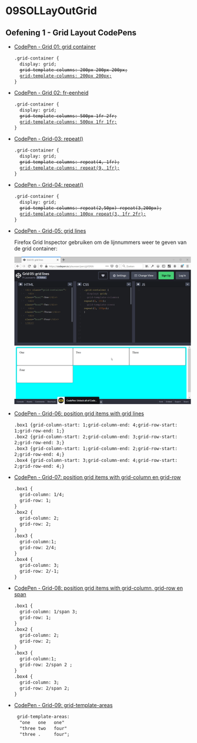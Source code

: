 # 09SOLLayOutGrid

## Oefening 1 - Grid Layout CodePens

- [CodePen - Grid 01: grid container](https://codepen.io/plauwaer/pen/KOvGYq)
  <pre><code>.grid-container {
    display: grid;
    <del>grid-template-columns: 200px 200px 200px;</del>
    <ins>grid-template-columns: 200px 200px;</ins>
  }</code></pre>

- [CodePen - Grid 02: fr-eenheid](https://codepen.io/plauwaer/pen/ymzzjg)
  <pre><code>.grid-container {
    display: grid;
    <del>grid-template-columns: 500px 1fr 2fr;</del>
    <ins>grid-template-columns: 500px 1fr 1fr;</ins>
  }</code></pre>

- [CodePen - Grid-03: repeat()](https://codepen.io/plauwaer/pen/LYZXEpE)
  
  <pre><code>.grid-container {
    display: grid;
    <del>grid-template-columns: repeat(4, 1fr);</del>
    <ins>grid-template-columns: repeat(9, 1fr);</ins>
  }</code></pre>

- [CodePen - Grid-04: repeat()](https://codepen.io/plauwaer/pen/LYZXEpE)
  
  <pre><code>.grid-container {
    display: grid;
    <del>grid-template-columns: repeat(2,50px) repeat(3,200px);</del>
    <ins>grid-template-columns: 100px repeat(3, 1fr 2fr);</ins>
  }</code></pre>

- [CodePen - Grid-05: grid lines](https://codepen.io/plauwaer/pen/dyXQPNM)

  Firefox Grid Inspector gebruiken om de lijnnummers weer te geven van de grid container:

  ![codepen05](images/codepen05_sol.gif)
  
- [CodePen - Grid-06: position grid items with grid lines](https://codepen.io/plauwaer/pen/ZEOmYjg)

  <pre><code>.box1 {grid-column-start: 1;grid-column-end: 4;grid-row-start: 1;grid-row-end: 1;}
  .box2 {grid-column-start: 2;grid-column-end: 3;grid-row-start: 2;grid-row-end: 3;}
  .box3 {grid-column-start: 1;grid-column-end: 2;grid-row-start: 2;grid-row-end: 4;}
  .box4 {grid-column-start: 3;grid-column-end: 4;grid-row-start: 2;grid-row-end: 4;}
  </code></pre>

- [CodePen - Grid-07: position grid items with grid-column en grid-row](https://codepen.io/plauwaer/pen/MWezYVR)
  <pre><code>.box1 {
    grid-column: 1/4;
    grid-row: 1;
  }
  .box2 {
    grid-column: 2;    
    grid-row: 2;
  }
  .box3 {
    grid-column:1;
    grid-row: 2/4;
  }
  .box4 {
    grid-column: 3;
    grid-row: 2/-1;
  }
  </code></pre>  

- [CodePen - Grid-08: position grid items with grid-column, grid-row en span](https://codepen.io/plauwaer/pen/vYKQEQJ)
  <pre><code>.box1 {
    grid-column: 1/span 3;
    grid-row: 1;
  }
  .box2 {
    grid-column: 2;    
    grid-row: 2;
  }
  .box3 {
    grid-column:1;
    grid-row: 2/span 2 ;
  }
  .box4 {
    grid-column: 3;
    grid-row: 2/span 2;
  }</code></pre>

- [CodePen - Grid-09: grid-template-areas](https://codepen.io/plauwaer/pen/VwjVLay)

  <pre><code> grid-template-areas: 
    "one   one   one"
    "three two   four"
    "three .     four";
  </code></pre>

